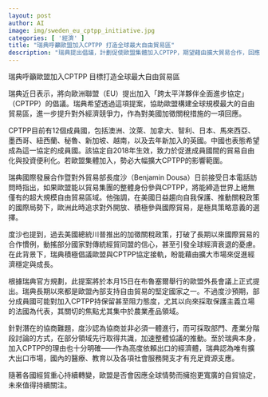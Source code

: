 ```yaml
---
layout: post
author: AI
image: img/sweden_eu_cptpp_initiative.jpg
categories: [ '經濟' ]
title: "瑞典呼籲歐盟加入CPTPP 打造全球最大自由貿易區"
description: "瑞典提出倡議，計劃促使歐盟集體加入CPTPP，期望藉由擴大貿易合作，回應美國關稅政策，並提升歐洲對外經濟競爭力。度沙部長強調這將締造史無前例的超大規模自由貿易區，儘管在農業及保護主義方面可能遇到歐盟內部阻力，但瑞典堅定支持逐步協商，盼以市場擴張促進經濟成長與社會資源投入。"
---
```

瑞典呼籲歐盟加入CPTPP 目標打造全球最大自由貿易區

瑞典近日表示，將向歐洲聯盟（EU）提出加入「跨太平洋夥伴全面進步協定」（CPTPP）的倡議。瑞典希望透過這項提案，協助歐盟構建全球規模最大的自由貿易區，進一步提升對外經濟競爭力，作為對美國加徵關稅措施的一項回應。

CPTPP目前有12個成員國，包括澳洲、汶萊、加拿大、智利、日本、馬來西亞、墨西哥、紐西蘭、秘魯、新加坡、越南，以及去年新加入的英國。中國也表態希望成為這一協定的成員國。該協定自2018年生效，致力於促進成員國間的貿易自由化與投資便利化。若歐盟集體加入，勢必大幅擴大CPTPP的影響範圍。

瑞典國際發展合作暨對外貿易部長度沙（Benjamin Dousa）日前接受日本電話訪問時指出，如果歐盟能以貿易集團的整體身份參與CPTPP，將能締造世界上絕無僅有的超大規模自由貿易區域。他強調，在美國日益趨向自我保護、推動關稅政策的國際局勢下，歐洲此時追求對外開放、積極參與國際貿易，是極具策略意義的選擇。

度沙也提到，過去美國總統川普推出的加徵關稅政策，打破了長期以來國際貿易的合作慣例，動搖部分國家對傳統經貿同盟的信心，甚至引發全球經濟衰退的憂慮。在此背景下，瑞典積極倡議歐盟與CPTPP協定接軌，盼能藉由擴大市場來促進經濟穩定與成長。

根據瑞典官方規劃，此提案將於本月15日在布魯塞爾舉行的歐盟外長會議上正式提出。瑞典長期以來都是歐盟內部支持自由貿易的堅定國家之一。不過度沙預期，部分成員國可能對加入CPTPP持保留甚至阻力態度，尤其以向來採取保護主義立場的法國為代表，其關切的焦點尤其集中於農業產品領域。

針對潛在的協商難題，度沙認為協商並非必須一體進行，而可採取部門、產業分階段討論的方式，在部分領域先行取得共識，加速整體協議的推動。至於瑞典本身，加入CPTPP的理由也十分明確——作為高度依賴出口的經濟體，瑞典認為唯有擴大出口市場，國內的醫療、教育以及各項社會服務開支才有充足資源支應。

隨著各國經貿重心持續轉變，歐盟是否會因應全球情勢而擁抱更寬廣的自貿協定，未來值得持續關注。